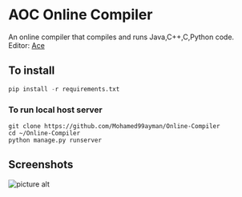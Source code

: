 # AOC Online Compiler
An online compiler that compiles and runs Java,C++,C,Python code.  
Editor: [Ace](https://github.com/ajaxorg/ace)

## To install 
```python
pip install -r requirements.txt
```

### To run local host server
	git clone https://github.com/Mohamed99ayman/Online-Compiler
	cd ~/Online-Compiler
	python manage.py runserver

 ## Screenshots ##
![picture alt](https://github.com/Mohamed99ayman/Online-Compiler/tree/master/screenshot)


